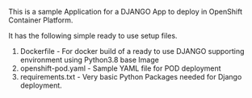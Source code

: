 This is a sample Application for a DJANGO App to deploy in OpenShift Container Platform.

It has the following simple ready to use setup files.
1. Dockerfile           - For docker build of a ready to use DJANGO supporting environment using Python3.8 base Image
2. openshift-pod.yaml   - Sample YAML file for POD deployment
3. requirements.txt     - Very basic Python Packages needed for Django deployment.